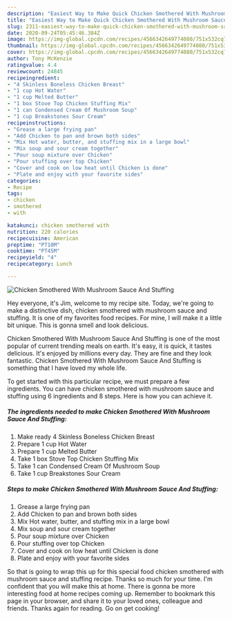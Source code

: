 ```yaml
---
description: "Easiest Way to Make Quick Chicken Smothered With Mushroom Sauce And Stuffing"
title: "Easiest Way to Make Quick Chicken Smothered With Mushroom Sauce And Stuffing"
slug: 2311-easiest-way-to-make-quick-chicken-smothered-with-mushroom-sauce-and-stuffing
date: 2020-09-24T05:45:46.384Z
image: https://img-global.cpcdn.com/recipes/4566342649774080/751x532cq70/chicken-smothered-with-mushroom-sauce-and-stuffing-recipe-main-photo.jpg
thumbnail: https://img-global.cpcdn.com/recipes/4566342649774080/751x532cq70/chicken-smothered-with-mushroom-sauce-and-stuffing-recipe-main-photo.jpg
cover: https://img-global.cpcdn.com/recipes/4566342649774080/751x532cq70/chicken-smothered-with-mushroom-sauce-and-stuffing-recipe-main-photo.jpg
author: Tony McKenzie
ratingvalue: 4.4
reviewcount: 24845
recipeingredient:
- "4 Skinless Boneless Chicken Breast"
- "1 cup Hot Water"
- "1 cup Melted Butter"
- "1 box Stove Top Chicken Stuffing Mix"
- "1 can Condensed Cream Of Mushroom Soup"
- "1 cup Breakstones Sour Cream"
recipeinstructions:
- "Grease a large frying pan"
- "Add Chicken to pan and brown both sides"
- "Mix Hot water, butter, and stuffing mix in a large bowl"
- "Mix soup and sour cream together"
- "Pour soup mixture over Chicken"
- "Pour stuffing over top Chicken"
- "Cover and cook on low heat until Chicken is done"
- "Plate and enjoy with your favorite sides"
categories:
- Recipe
tags:
- chicken
- smothered
- with

katakunci: chicken smothered with 
nutrition: 220 calories
recipecuisine: American
preptime: "PT10M"
cooktime: "PT45M"
recipeyield: "4"
recipecategory: Lunch

---
```



![Chicken Smothered With Mushroom Sauce And Stuffing](https://img-global.cpcdn.com/recipes/4566342649774080/751x532cq70/chicken-smothered-with-mushroom-sauce-and-stuffing-recipe-main-photo.jpg)

Hey everyone, it's Jim, welcome to my recipe site. Today, we're going to make a distinctive dish, chicken smothered with mushroom sauce and stuffing. It is one of my favorites food recipes. For mine, I will make it a little bit unique. This is gonna smell and look delicious.

Chicken Smothered With Mushroom Sauce And Stuffing is one of the most popular of current trending meals on earth. It's easy, it is quick, it tastes delicious. It's enjoyed by millions every day. They are fine and they look fantastic. Chicken Smothered With Mushroom Sauce And Stuffing is something that I have loved my whole life.




To get started with this particular recipe, we must prepare a few ingredients. You can have chicken smothered with mushroom sauce and stuffing using 6 ingredients and 8 steps. Here is how you can achieve it.

<!--inarticleads1-->

##### The ingredients needed to make Chicken Smothered With Mushroom Sauce And Stuffing:

1. Make ready 4 Skinless Boneless Chicken Breast
1. Prepare 1 cup Hot Water
1. Prepare 1 cup Melted Butter
1. Take 1 box Stove Top Chicken Stuffing Mix
1. Take 1 can Condensed Cream Of Mushroom Soup
1. Take 1 cup Breakstones Sour Cream




<!--inarticleads2-->

##### Steps to make Chicken Smothered With Mushroom Sauce And Stuffing:

1. Grease a large frying pan
1. Add Chicken to pan and brown both sides
1. Mix Hot water, butter, and stuffing mix in a large bowl
1. Mix soup and sour cream together
1. Pour soup mixture over Chicken
1. Pour stuffing over top Chicken
1. Cover and cook on low heat until Chicken is done
1. Plate and enjoy with your favorite sides




So that is going to wrap this up for this special food chicken smothered with mushroom sauce and stuffing recipe. Thanks so much for your time. I'm confident that you will make this at home. There is gonna be more interesting food at home recipes coming up. Remember to bookmark this page in your browser, and share it to your loved ones, colleague and friends. Thanks again for reading. Go on get cooking!
